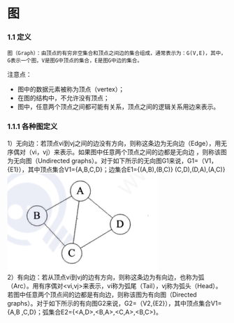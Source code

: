 # 图
### 1.1 定义
    图（Graph）：由顶点的有穷非空集合和顶点之间边的集合组成，通常表示为：G(V,E)，其中，G表示一个图，V是图G中顶点的集合，E是图G中边的集合。  
注意点：  
* 图中的数据元素被称为顶点（vertex）；  
* 在图的结构中，不允许没有顶点；  
* 图中，任意两个顶点之间都可能有关系，顶点之间的逻辑关系用边来表示。  
### 1.1.1 各种图定义
1）无向边：若顶点vi到vj之间的边没有方向，则称这条边为无向边（Edge），用无序偶对（vi，vj）来表示。如果图中任意两个顶点之间的边都是无向边
，则称该图为无向图（Undirected graphs）。对于如下所示的无向图G1来说，G1=（V1，{E1}），其中顶点集合V1={A,B,C,D}；边集合E1={(A,B),(B,C)}
(C,D),(D,A),(A,C)}  
![avatar](https://github.com/VSchenlj/dataStruct/blob/master/graph/%E6%97%A0%E5%90%91%E5%9B%BE.png)  
2）有向边：若从顶点vi到vj的边有方向，则称这条边为有向边，也称为弧（Arc）。用有序偶对<vi,vj>来表示，vi称为弧尾（Tail），vj称为弧头（Head）。
若图中任意两个顶点间的边都是有向边，则称该图为有向图（Directed graphs）。对于如下所示的有向图G2来说，G2=（V2,{E2}），其中顶点集合V1={A,B
,C,D}；弧集合E2={<A,D>,<B,A>,<C,A>,<B,C>}。